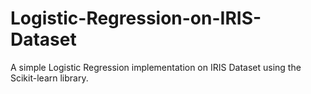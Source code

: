 # Logistic-Regression-on-IRIS-Dataset
A simple Logistic Regression implementation on IRIS Dataset using the Scikit-learn library.
